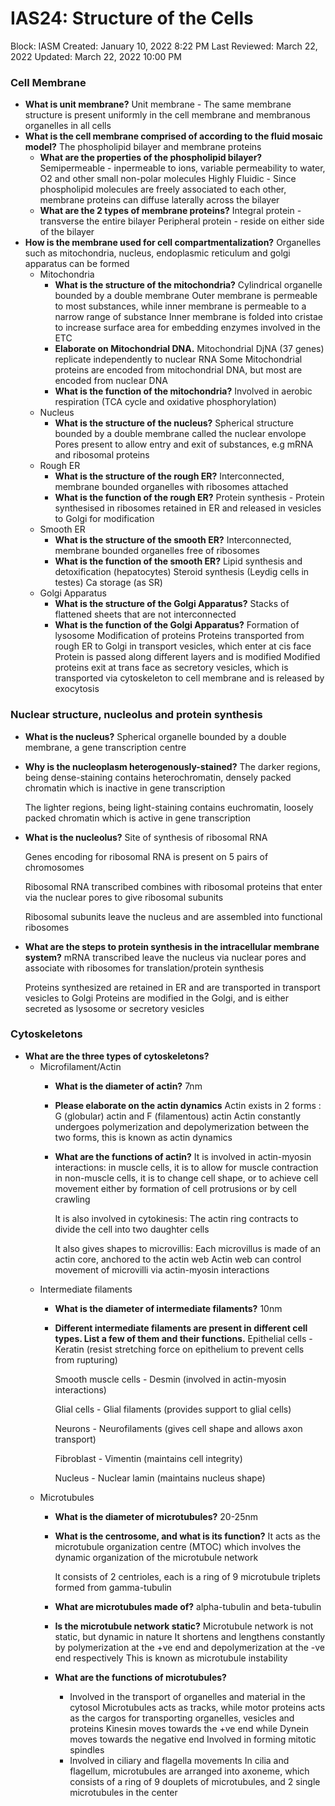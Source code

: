 # IAS24: Structure of the Cells

Block: IASM
Created: January 10, 2022 8:22 PM
Last Reviewed: March 22, 2022
Updated: March 22, 2022 10:00 PM

### Cell Membrane
- **What is unit membrane?**
    Unit membrane - The same membrane structure is present uniformly in the cell membrane and membranous organelles in all cells
- **What is the cell membrane comprised of according to the fluid mosaic model?**
    The phospholipid bilayer and membrane proteins
    - **What are the properties of the phospholipid bilayer?**
        Semipermeable - inpermeable to ions, variable permeability to water, O2 and other small non-polar molecules
        Highly Fluidic - Since phospholipid molecules are freely associated to each other, membrane proteins can diffuse laterally across the bilayer
    - **What are the 2 types of membrane proteins?**
        Integral protein - transverse the entire bilayer
        Peripheral protein - reside on either side of the bilayer
- **How is the membrane used for cell compartmentalization?**
    Organelles such as mitochondria, nucleus, endoplasmic reticulum and golgi apparatus can be formed
    - Mitochondria
        - **What is the structure of the mitochondria?**
            Cylindrical organelle bounded by a double membrane
            Outer membrane is permeable to most substances, while inner membrane is permeable to a narrow range of substance
            Inner membrane is folded into cristae to increase surface area for embedding enzymes involved in the ETC
        - **Elaborate on Mitochondrial DNA.**
            Mitochondrial DjNA (37 genes) replicate independently to nuclear RNA
            Some Mitochondrial proteins are encoded from mitochondrial DNA, but most are encoded from nuclear DNA
        - **What is the function of the mitochondria?**
            Involved in aerobic respiration (TCA cycle and oxidative phosphorylation)
    - Nucleus
        - **What is the structure of the nucleus?**
            Spherical structure bounded by a double membrane called the nuclear envolope
            Pores present to allow entry and exit of substances, e.g mRNA and ribosomal proteins
    - Rough ER
        - **What is the structure of the rough ER?**
            Interconnected, membrane bounded organelles with ribosomes attached
        - **What is the function of the rough ER?**
            Protein synthesis - Protein synthesised in ribosomes retained in ER and released in vesicles to Golgi for modification
    - Smooth ER
        - **What is the structure of the smooth ER?**
            Interconnected, membrane bounded organelles free of ribosomes
        - **What is the function of the smooth ER?**
            Lipid synthesis and detoxification (hepatocytes)
            Steroid synthesis (Leydig cells in testes)
            Ca storage (as SR)
    - Golgi Apparatus
        - **What is the structure of the Golgi Apparatus?**
            Stacks of flattened sheets that are not interconnected
        - **What is the function of the Golgi Apparatus?**
            Formation of lysosome
            Modification of proteins
            Proteins transported from rough ER to Golgi in transport vesicles, which enter at cis face
            Protein is passed along different layers and is modified
            Modified proteins exit at trans face as secretory vesicles, which is transported via cytoskeleton to cell membrane and is released by exocytosis

### Nuclear structure, nucleolus and protein synthesis
- **What is the nucleus?**
    Spherical organelle bounded by a double membrane, a gene transcription centre
- **Why is the nucleoplasm heterogenously-stained?**
    The darker regions, being dense-staining contains heterochromatin, densely packed chromatin which is inactive in gene transcription
    
    The lighter regions, being light-staining contains euchromatin, loosely packed chromatin which is active in gene transcription
- **What is the nucleolus?**
    Site of synthesis of ribosomal RNA
    
    Genes encoding for ribosomal RNA is present on 5 pairs of chromosomes
    
    Ribosomal RNA transcribed combines with ribosomal proteins that enter via the nuclear pores to give ribosomal subunits
    
    Ribosomal subunits leave the nucleus and are assembled into functional ribosomes
- **What are the steps to protein synthesis in the intracellular membrane system?**
    mRNA transcribed leave the nucleus via nuclear pores and associate with ribosomes for translation/protein synthesis
    
    Proteins synthesized are retained in ER and are transported in transport vesicles to Golgi
    Proteins are modified in the Golgi, and is either secreted as lysosome or secretory vesicles

### Cytoskeletons
- **What are the three types of cytoskeletons?**
    - Microfilament/Actin
        - **What is the diameter of actin?**
            7nm
        - **Please elaborate on the actin dynamics**
            Actin exists in 2 forms : G (globular) actin and F (filamentous) actin
            Actin constantly undergoes polymerization and depolymerization between the two forms, this is known as actin dynamics
        - **What are the functions of actin?**
            It is involved in actin-myosin interactions:
	            in muscle cells, it is to allow for muscle contraction
	            in non-muscle cells, it is to change cell shape, or to achieve cell movement either by formation of cell protrusions or by cell crawling
            
            It is also involved in cytokinesis:
	            The actin ring contracts to divide the cell into two daughter cells
            
            It also gives shapes to microvillis:
	            Each microvillus is made of an actin core, anchored to the actin web
	            Actin web can control movement of microvilli via actin-myosin interactions
    - Intermediate filaments
        - **What is the diameter of intermediate filaments?**
            10nm
        - **Different intermediate filaments are present in different cell types. List a few of them and their functions.**
            Epithelial cells - Keratin (resist stretching force on epithelium to prevent cells from rupturing)
            
            Smooth muscle cells - Desmin (involved in actin-myosin interactions)
            
            Glial cells - Glial filaments (provides support to glial cells)
            
            Neurons - Neurofilaments (gives cell shape and allows axon transport)
            
            Fibroblast - Vimentin (maintains cell integrity)
            
            Nucleus - Nuclear lamin (maintains nucleus shape)
    - Microtubules
        - **What is the diameter of microtubules?**
            20-25nm
        - **What is the centrosome, and what is its function?**
            It acts as the microtubule organization centre (MTOC) which involves the dynamic organization of the microtubule network
            
            It consists of 2 centrioles, each is a ring of 9 microtubule triplets formed from gamma-tubulin
        - **What are microtubules made of?**
            alpha-tubulin and beta-tubulin
        - **Is the microtubule network static?**
            Microtubule network is not static, but dynamic in nature
            It shortens and lengthens constantly by polymerization at the +ve end and depolymerization at the -ve end respectively
            This is known as microtubule instability
        - **What are the functions of microtubules?**
            - Involved in the transport of organelles and material in the cytosol
                Microtubules acts as tracks, while motor proteins acts as the cargos for transporting organelles, vesicles and proteins
                Kinesin moves towards the +ve end while Dynein moves towards the negative end
            Involved in forming mitotic spindles
            - Involved in ciliary and flagella movements
                In cilia and flagellum, microtubules are arranged into axoneme, which consists of a ring of 9 douplets of microtubules, and 2 single microtubules in the center